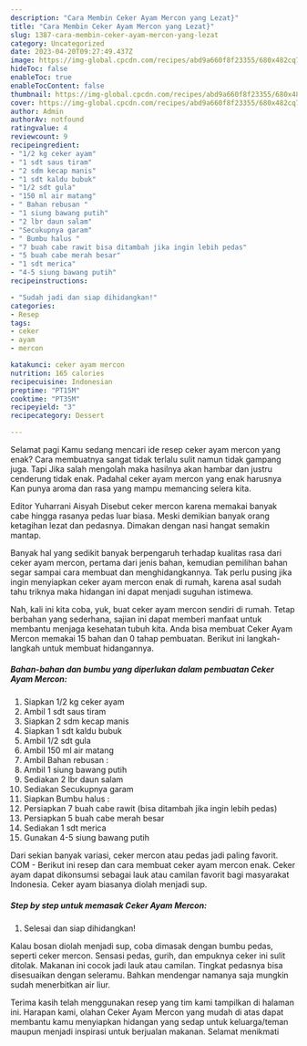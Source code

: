 ```yaml
---
description: "Cara Membin Ceker Ayam Mercon yang Lezat}"
title: "Cara Membin Ceker Ayam Mercon yang Lezat}"
slug: 1387-cara-membin-ceker-ayam-mercon-yang-lezat
category: Uncategorized
date: 2023-04-20T09:27:49.437Z
image: https://img-global.cpcdn.com/recipes/abd9a660f8f23355/680x482cq70/ceker-ayam-mercon-foto-resep-utama.jpg
hideToc: false
enableToc: true
enableTocContent: false
thumbnail: https://img-global.cpcdn.com/recipes/abd9a660f8f23355/680x482cq70/ceker-ayam-mercon-foto-resep-utama.jpg
cover: https://img-global.cpcdn.com/recipes/abd9a660f8f23355/680x482cq70/ceker-ayam-mercon-foto-resep-utama.jpg
author: Admin
authorAv: notfound
ratingvalue: 4
reviewcount: 9
recipeingredient:
- "1/2 kg ceker ayam"
- "1 sdt saus tiram"
- "2 sdm kecap manis"
- "1 sdt kaldu bubuk"
- "1/2 sdt gula"
- "150 ml air matang"
- " Bahan rebusan "
- "1 siung bawang putih"
- "2 lbr daun salam"
- "Secukupnya garam"
- " Bumbu halus "
- "7 buah cabe rawit bisa ditambah jika ingin lebih pedas"
- "5 buah cabe merah besar"
- "1 sdt merica"
- "4-5 siung bawang putih"
recipeinstructions:

- "Sudah jadi dan siap dihidangkan!"
categories:
- Resep
tags:
- ceker
- ayam
- mercon

katakunci: ceker ayam mercon 
nutrition: 165 calories
recipecuisine: Indonesian
preptime: "PT15M"
cooktime: "PT35M"
recipeyield: "3"
recipecategory: Dessert

---
```



Selamat pagi Kamu sedang mencari ide resep ceker ayam mercon yang enak? Cara membuatnya sangat tidak terlalu sulit namun tidak gampang juga. Tapi Jika salah mengolah maka hasilnya akan hambar dan justru cenderung tidak enak. Padahal ceker ayam mercon yang enak harusnya Kan punya aroma dan rasa yang mampu memancing selera kita.


Editor Yuharrani Aisyah Disebut ceker mercon karena memakai banyak cabe hingga rasanya pedas luar biasa. Meski demikian banyak orang ketagihan lezat dan pedasnya. Dimakan dengan nasi hangat semakin mantap.

Banyak hal yang sedikit banyak berpengaruh terhadap kualitas rasa dari ceker ayam mercon, pertama dari jenis bahan, kemudian pemilihan bahan segar sampai cara membuat dan menghidangkannya. Tak perlu pusing jika ingin menyiapkan ceker ayam mercon enak di rumah, karena asal sudah tahu triknya maka hidangan ini dapat menjadi suguhan istimewa.


Nah, kali ini kita coba, yuk, buat ceker ayam mercon sendiri di rumah. Tetap berbahan yang sederhana, sajian ini dapat memberi manfaat untuk membantu menjaga kesehatan tubuh kita. Anda bisa membuat Ceker Ayam Mercon memakai 15 bahan dan 0 tahap pembuatan. Berikut ini langkah-langkah untuk membuat hidangannya.

<!--inarticleads1-->

##### Bahan-bahan dan bumbu yang diperlukan dalam pembuatan Ceker Ayam Mercon:

1. Siapkan 1/2 kg ceker ayam
1. Ambil 1 sdt saus tiram
1. Siapkan 2 sdm kecap manis
1. Siapkan 1 sdt kaldu bubuk
1. Ambil 1/2 sdt gula
1. Ambil 150 ml air matang
1. Ambil  Bahan rebusan :
1. Ambil 1 siung bawang putih
1. Sediakan 2 lbr daun salam
1. Sediakan Secukupnya garam
1. Siapkan  Bumbu halus :
1. Persiapkan 7 buah cabe rawit (bisa ditambah jika ingin lebih pedas)
1. Persiapkan 5 buah cabe merah besar
1. Sediakan 1 sdt merica
1. Gunakan 4-5 siung bawang putih


Dari sekian banyak variasi, ceker mercon atau pedas jadi paling favorit. COM - Berikut ini resep dan cara membuat ceker ayam mercon enak. Ceker ayam dapat dikonsumsi sebagai lauk atau camilan favorit bagi masyarakat Indonesia. Ceker ayam biasanya diolah menjadi sup. 

<!--inarticleads2-->

##### Step by step untuk memasak Ceker Ayam Mercon:


1. Selesai dan siap dihidangkan!

Kalau bosan diolah menjadi sup, coba dimasak dengan bumbu pedas, seperti ceker mercon. Sensasi pedas, gurih, dan empuknya ceker ini sulit ditolak. Makanan ini cocok jadi lauk atau camilan. Tingkat pedasnya bisa disesuaikan dengan seleramu. Bahkan mendengar namanya saja mungkin sudah menerbitkan air liur. 

Terima kasih telah menggunakan resep yang tim kami tampilkan di halaman ini. Harapan kami, olahan Ceker Ayam Mercon yang mudah di atas dapat membantu kamu menyiapkan hidangan yang sedap untuk keluarga/teman maupun menjadi inspirasi untuk berjualan makanan. Selamat menikmati
